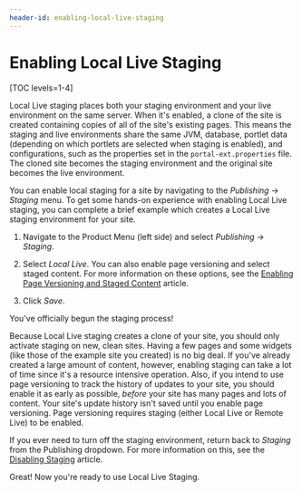 ```yaml
---
header-id: enabling-local-live-staging
---
```


# Enabling Local Live Staging

[TOC levels=1-4]

Local Live staging places both your staging environment and your live
environment on the same server. When it's enabled, a clone of the site is
created containing copies of all of the site's existing pages. This means the
staging and live environments share the same JVM, database, portlet data
(depending on which portlets are selected when staging is enabled), and
configurations, such as the properties set in the `portal-ext.properties` file.
The cloned site becomes the staging environment and the original site becomes
the live environment.

You can enable local staging for a site by navigating to the *Publishing* &rarr;
*Staging* menu. To get some hands-on experience with enabling Local Live
staging, you can complete a brief example which creates a Local Live staging
environment for your site. 

1.  Navigate to the Product Menu (left side) and select *Publishing* &rarr;
    *Staging*.

2.  Select *Local Live*. You can also enable page versioning and select staged
    content. For more information on these options, see the
    [Enabling Page Versioning and Staged Content](/docs/7-2/user/-/knowledge_base/user/enabling-page-versioning-and-staged-content)
    article.

3.  Click *Save*.

You've officially begun the staging process!

Because Local Live staging creates a clone of your site, you should only
activate staging on new, clean sites. Having a few pages and some widgets (like
those of the example site you created) is no big deal. If you've already created
a large amount of content, however, enabling staging can take a lot of time
since it's a resource intensive operation. Also, if you intend to use page
versioning to track the history of updates to your site, you should enable it as
early as possible, *before* your site has many pages and lots of content. Your
site's update history isn't saved until you enable page versioning. Page
versioning requires staging (either Local Live or Remote Live) to be enabled.

If you ever need to turn off the staging environment, return back to *Staging*
from the Publishing dropdown. For more information on this, see the
[Disabling Staging](/docs/7-2/user/-/knowledge_base/user/disabling-staging)
article.

Great! Now you're ready to use Local Live Staging.
